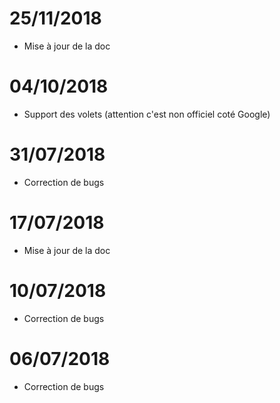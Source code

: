# 25/11/2018

- Mise à jour de la doc

# 04/10/2018

- Support des volets (attention c'est non officiel coté Google)

# 31/07/2018

- Correction de bugs

# 17/07/2018

- Mise à jour de la doc

# 10/07/2018

- Correction de bugs

# 06/07/2018

- Correction de bugs
